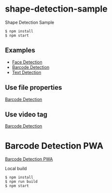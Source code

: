 # shape-detection-sample
Shape Detection Sample

```
$ npm install
$ npm start
```

## Examples

- [Face Detection](https://radiocat.github.io/shape-detection-sample/examples/face/)
- [Barcode Detection](https://radiocat.github.io/shape-detection-sample/examples/barcode/)
- [Text Detection](https://radiocat.github.io/shape-detection-sample/examples/text/)

## Use file properties

[Barcode Detection](https://radiocat.github.io/shape-detection-sample/file/)

## Use video tag

[Barcode Detection](https://radiocat.github.io/shape-detection-sample/video/)

# Barcode Detection PWA

[Barcode Detection PWA](https://radiocat.github.io/shape-detection-sample/barcode.html)

Local build

```
$ npm install
$ npm run build
$ npm start
```

